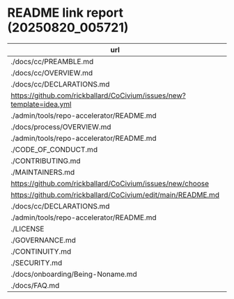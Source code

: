 # README link report (20250820_005721)

| url | kind | exists |
|---|---|---|
| ./docs/cc/PREAMBLE.md | local | True |
| ./docs/cc/OVERVIEW.md | local | True |
| ./docs/cc/DECLARATIONS.md | local | True |
| https://github.com/rickballard/CoCivium/issues/new?template=idea.yml | external | n/a |
| ./admin/tools/repo-accelerator/README.md | local | True |
| ./docs/process/OVERVIEW.md | local | True |
| ./admin/tools/repo-accelerator/README.md | local | True |
| ./CODE_OF_CONDUCT.md | local | True |
| ./CONTRIBUTING.md | local | True |
| ./MAINTAINERS.md | local | True |
| https://github.com/rickballard/CoCivium/issues/new/choose | external | n/a |
| https://github.com/rickballard/CoCivium/edit/main/README.md | external | n/a |
| ./docs/cc/DECLARATIONS.md | local | True |
| ./admin/tools/repo-accelerator/README.md | local | True |
| ./LICENSE | local | True |
| ./GOVERNANCE.md | local | True |
| ./CONTINUITY.md | local | True |
| ./SECURITY.md | local | True |
| ./docs/onboarding/Being-Noname.md | local | True |
| ./docs/FAQ.md | local | True |

